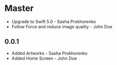 <!--

// Please add your own contribution below inside the Master section, no need to
// set a version number, that happens during a deploy.
//
// These docs are aimed at product people, so please limit technical
// terminology in here.
//
// Things that warrant a CHANGELOG entry:
//
//   * New Features
//   * Bug fixes across releases (not between betas)
//   * Major dev tool updates

-->

# Master

* Upgrade to Swift 5.0 -  Sasha Prokhorenko
* Follow Force and reduce image quality  - John Doe

## 0.0.1

* Added  Artworks  -  Sasha Prokhorenko
* Added Home Screen - John Doe
